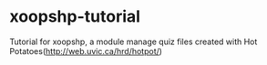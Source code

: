# xoopshp-tutorial
Tutorial for xoopshp, a module manage quiz files created with Hot Potatoes(http://web.uvic.ca/hrd/hotpot/)
